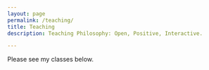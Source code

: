 ```yaml
---
layout: page
permalink: /teaching/
title: Teaching
description: Teaching Philosophy: Open, Positive, Interactive.

---
```

Please see my classes below.
